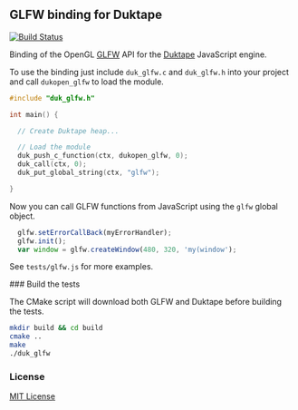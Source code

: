 ## GLFW binding for Duktape

[![Build Status](https://travis-ci.org/lzubiaur/duk-glfw.svg?branch=master)](https://travis-ci.org/lzubiaur/duk-glfw)

Binding of the OpenGL [GLFW](http://www.glfw.org/) API for the [Duktape](http://duktape.org/) JavaScript engine.

To use the binding just include `duk_glfw.c` and `duk_glfw.h` into your project and call `dukopen_glfw` to load the module.

```C
#include "duk_glfw.h"

int main() {

  // Create Duktape heap...

  // Load the module
  duk_push_c_function(ctx, dukopen_glfw, 0);
  duk_call(ctx, 0);
  duk_put_global_string(ctx, "glfw");

}
```

Now you can call GLFW functions from JavaScript using the `glfw` global object.

```Javascript
  glfw.setErrorCallBack(myErrorHandler);
  glfw.init();
  var window = glfw.createWindow(480, 320, 'my(window');
```

See `tests/glfw.js` for more examples.

### Build the tests

The CMake script will download both GLFW and Duktape before building the tests.

```Bash
mkdir build && cd build
cmake ..
make
./duk_glfw
```

### License

[MIT License](http://opensource.org/licenses/MIT)
